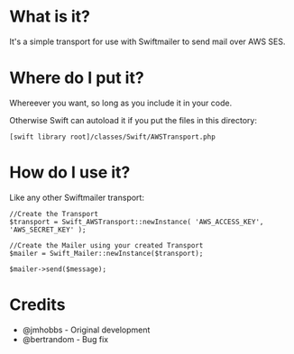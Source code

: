# What is it?

It's a simple transport for use with Swiftmailer to send mail over AWS SES.

# Where do I put it?

Whereever you want, so long as you include it in your code.

Otherwise Swift can autoload it if you put the files in this directory:

    [swift library root]/classes/Swift/AWSTransport.php

# How do I use it?

Like any other Swiftmailer transport:

    //Create the Transport
    $transport = Swift_AWSTransport::newInstance( 'AWS_ACCESS_KEY', 'AWS_SECRET_KEY' );
    
    //Create the Mailer using your created Transport
    $mailer = Swift_Mailer::newInstance($transport);
    
    $mailer->send($message);

# Credits

* @jmhobbs - Original development
* @bertrandom - Bug fix